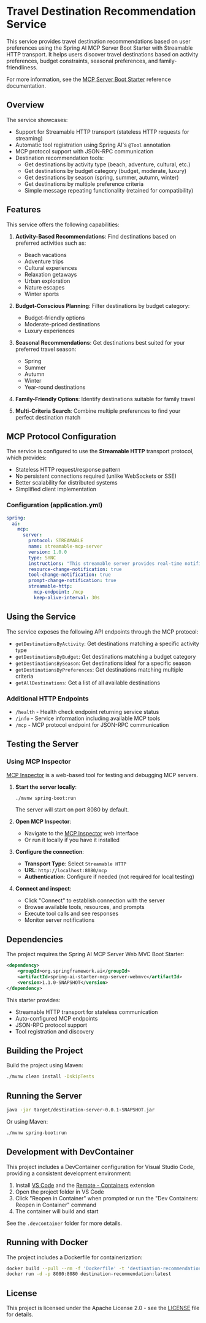 # Travel Destination Recommendation Service

This service provides travel destination recommendations based on user preferences using the Spring AI MCP Server Boot Starter with Streamable HTTP transport. It helps users discover travel destinations based on activity preferences, budget constraints, seasonal preferences, and family-friendliness.

For more information, see the [MCP Server Boot Starter](https://docs.spring.io/spring-ai/reference/api/mcp/mcp-server-boot-starter-docs.html) reference documentation.

## Overview

The service showcases:
- Support for Streamable HTTP transport (stateless HTTP requests for streaming)
- Automatic tool registration using Spring AI's `@Tool` annotation
- MCP protocol support with JSON-RPC communication
- Destination recommendation tools:
  - Get destinations by activity type (beach, adventure, cultural, etc.)
  - Get destinations by budget category (budget, moderate, luxury)
  - Get destinations by season (spring, summer, autumn, winter)
  - Get destinations by multiple preference criteria
  - Simple message repeating functionality (retained for compatibility)

## Features

This service offers the following capabilities:

1. **Activity-Based Recommendations**: Find destinations based on preferred activities such as:
   - Beach vacations
   - Adventure trips
   - Cultural experiences
   - Relaxation getaways
   - Urban exploration
   - Nature escapes
   - Winter sports

2. **Budget-Conscious Planning**: Filter destinations by budget category:
   - Budget-friendly options
   - Moderate-priced destinations
   - Luxury experiences

3. **Seasonal Recommendations**: Get destinations best suited for your preferred travel season:
   - Spring
   - Summer
   - Autumn
   - Winter
   - Year-round destinations

4. **Family-Friendly Options**: Identify destinations suitable for family travel

5. **Multi-Criteria Search**: Combine multiple preferences to find your perfect destination match

## MCP Protocol Configuration

The service is configured to use the **Streamable HTTP** transport protocol, which provides:
- Stateless HTTP request/response pattern
- No persistent connections required (unlike WebSockets or SSE)
- Better scalability for distributed systems
- Simplified client implementation

### Configuration (application.yml)

```yaml
spring:
  ai:
    mcp:
      server:
        protocol: STREAMABLE
        name: streamable-mcp-server
        version: 1.0.0
        type: SYNC
        instructions: "This streamable server provides real-time notifications"
        resource-change-notification: true
        tool-change-notification: true
        prompt-change-notification: true
        streamable-http:
          mcp-endpoint: /mcp
          keep-alive-interval: 30s
```

## Using the Service

The service exposes the following API endpoints through the MCP protocol:

- `getDestinationsByActivity`: Get destinations matching a specific activity type
- `getDestinationsByBudget`: Get destinations matching a budget category
- `getDestinationsBySeason`: Get destinations ideal for a specific season
- `getDestinationsByPreferences`: Get destinations matching multiple criteria
- `getAllDestinations`: Get a list of all available destinations

### Additional HTTP Endpoints

- `/health` - Health check endpoint returning service status
- `/info` - Service information including available MCP tools
- `/mcp` - MCP protocol endpoint for JSON-RPC communication

## Testing the Server

### Using MCP Inspector

[MCP Inspector](https://github.com/modelcontextprotocol/inspector) is a web-based tool for testing and debugging MCP servers.

1. **Start the server locally**:
   ```bash
   ./mvnw spring-boot:run
   ```
   The server will start on port 8080 by default.

2. **Open MCP Inspector**:
   - Navigate to the [MCP Inspector](https://inspector.mcphub.com/) web interface
   - Or run it locally if you have it installed

3. **Configure the connection**:
   - **Transport Type**: Select `Streamable HTTP`
   - **URL**: `http://localhost:8080/mcp`
   - **Authentication**: Configure if needed (not required for local testing)

4. **Connect and inspect**:
   - Click "Connect" to establish connection with the server
   - Browse available tools, resources, and prompts
   - Execute tool calls and see responses
   - Monitor server notifications

## Dependencies

The project requires the Spring AI MCP Server Web MVC Boot Starter:

```xml
<dependency>
    <groupId>org.springframework.ai</groupId>
    <artifactId>spring-ai-starter-mcp-server-webmvc</artifactId>
    <version>1.1.0-SNAPSHOT</version>
</dependency>
```

This starter provides:
- Streamable HTTP transport for stateless communication
- Auto-configured MCP endpoints
- JSON-RPC protocol support
- Tool registration and discovery

## Building the Project

Build the project using Maven:
```bash
./mvnw clean install -DskipTests
```

## Running the Server

```bash
java -jar target/destination-server-0.0.1-SNAPSHOT.jar
```

Or using Maven:
```bash
./mvnw spring-boot:run
```

## Development with DevContainer

This project includes a DevContainer configuration for Visual Studio Code, providing a consistent development environment:

1. Install [VS Code](https://code.visualstudio.com/) and the [Remote - Containers](https://marketplace.visualstudio.com/items?itemName=ms-vscode-remote.remote-containers) extension
2. Open the project folder in VS Code
3. Click "Reopen in Container" when prompted or run the "Dev Containers: Reopen in Container" command
4. The container will build and start

See the `.devcontainer` folder for more details.

## Running with Docker

The project includes a Dockerfile for containerization:

```bash
docker build --pull --rm -f 'Dockerfile' -t 'destination-recommendation:latest' '.'  
docker run -d -p 8080:8080 destination-recommendation:latest
```

## License

This project is licensed under the Apache License 2.0 - see the [LICENSE](LICENSE) file for details.
